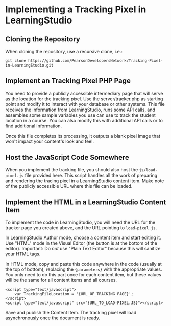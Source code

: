 Implementing a Tracking Pixel in LearningStudio
=============================================

Cloning the Repository 
----------------------

When cloning the repository, use a recursive clone, i.e.: 

    git clone https://github.com/PearsonDevelopersNetwork/Tracking-Pixel-in-LearningStudio.git




Implement an Tracking Pixel PHP Page
------------------------------------

You need to provide a publicly accessible intermediary page that will serve as the location for the tracking pixel. Use the server/tracker.php as starting point and modify it to interact with your database or other systems. This file receives the information from LearningStudio, runs some API calls, and assembles some sample variables you use can use to track the student location in a course. You can also modify this with additional API calls or to find additional information. 

Once this file completes its processing, it outputs a blank pixel image that won't impact your content's look and feel. 


Host the JavaScript Code Somewhere
---------------------------------------

When you implement the tracking file, you should also host the `js/load-pixel.js` file provided here. This script handles all the work of preparing and rendering the tracing pixel in a LearningStudio content item. Make note of the publicly accessible URL where this file can be loaded. 


Implement the HTML in a LearningStudio Content Item
---------------------------------------------------

To implement the code in LearningStudio, you will need the URL for the tracker page you created above, and the URL pointing to `load-pixel.js`. 

In LearningStudio Author mode, choose a content item and start editing it. Use "HTML" mode in the Visual Editor (the button is at the bottom of the editor). Important: Do *not* use "Plain Text Editor" because this will sanitize your HTML tags. 

In HTML mode, copy and paste this code anywhere in the code (usually at the top of bottom), replacing the `{parameters}` with the appropriate values. You only need to do this part once for each content item, but these values will be the same for all content items and all courses.

    <script type="text/javascript">
        var TrackingFileLocation = '{URL_OF_TRACKING_PAGE}';
    </script>
    <script type="text/javascript" src="{URL_TO_LOAD-PIXEL.JS}"></script>

Save and publish the Content Item. The tracking pixel will load asynchronously once the document is ready. 

